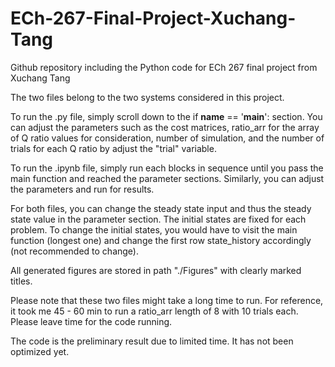 # ECh-267-Final-Project-Xuchang-Tang
 Github repository including the Python code for ECh 267 final project from Xuchang Tang

 The two files belong to the two systems considered in this project. 
 
 To run the .py file, simply scroll down to the if __name__ == '__main__': section. You can adjust the parameters such as the cost matrices, ratio_arr for the array of Q ratio values for consideration, number of simulation, and the number of trials for each Q ratio by adjust the "trial" variable.
 
 To run the .ipynb file, simply run each blocks in sequence until you pass the main function and reached the parameter sections. Similarly, you can adjust the parameters and run for results.
 
 For both files, you can change the steady state input and thus the steady state value in the parameter section. The initial states are fixed for each problem. To change the initial states, you would have to visit the main function (longest one) and change the first row state_history accordingly (not recommended to change).
 
 All generated figures are stored in path "./Figures" with clearly marked titles. 
 
 Please note that these two files might take a long time to run. For reference, it took me 45 - 60 min to run a ratio_arr length of 8 with 10 trials each. Please leave time for the code running.
 
 The code is the preliminary result due to limited time. It has not been optimized yet.
